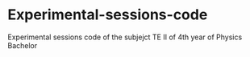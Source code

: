 # Experimental-sessions-code
Experimental sessions code of the subjejct TE II of 4th year of Physics Bachelor

